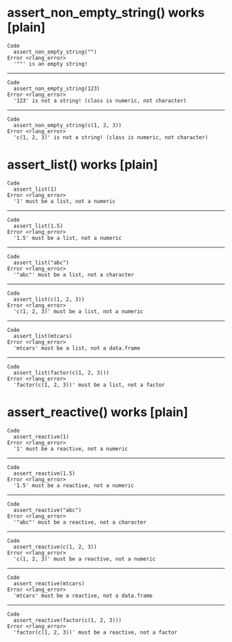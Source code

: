 # assert_non_empty_string() works [plain]

    Code
      assert_non_empty_string("")
    Error <rlang_error>
      '""' is an empty string!

---

    Code
      assert_non_empty_string(123)
    Error <rlang_error>
      '123' is not a string! (class is numeric, not character)

---

    Code
      assert_non_empty_string(c(1, 2, 3))
    Error <rlang_error>
      'c(1, 2, 3)' is not a string! (class is numeric, not character)

# assert_list() works [plain]

    Code
      assert_list(1)
    Error <rlang_error>
      '1' must be a list, not a numeric

---

    Code
      assert_list(1.5)
    Error <rlang_error>
      '1.5' must be a list, not a numeric

---

    Code
      assert_list("abc")
    Error <rlang_error>
      '"abc"' must be a list, not a character

---

    Code
      assert_list(c(1, 2, 3))
    Error <rlang_error>
      'c(1, 2, 3)' must be a list, not a numeric

---

    Code
      assert_list(mtcars)
    Error <rlang_error>
      'mtcars' must be a list, not a data.frame

---

    Code
      assert_list(factor(c(1, 2, 3)))
    Error <rlang_error>
      'factor(c(1, 2, 3))' must be a list, not a factor

# assert_reactive() works [plain]

    Code
      assert_reactive(1)
    Error <rlang_error>
      '1' must be a reactive, not a numeric

---

    Code
      assert_reactive(1.5)
    Error <rlang_error>
      '1.5' must be a reactive, not a numeric

---

    Code
      assert_reactive("abc")
    Error <rlang_error>
      '"abc"' must be a reactive, not a character

---

    Code
      assert_reactive(c(1, 2, 3))
    Error <rlang_error>
      'c(1, 2, 3)' must be a reactive, not a numeric

---

    Code
      assert_reactive(mtcars)
    Error <rlang_error>
      'mtcars' must be a reactive, not a data.frame

---

    Code
      assert_reactive(factor(c(1, 2, 3)))
    Error <rlang_error>
      'factor(c(1, 2, 3))' must be a reactive, not a factor

